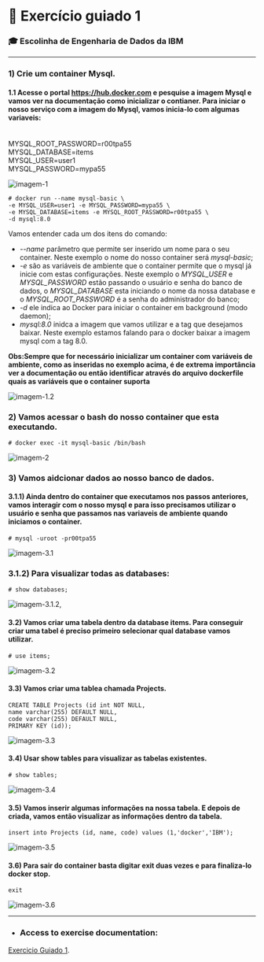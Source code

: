 # :whale: Exercício guiado 1
### :mortar_board: Escolinha de Engenharia de Dados da IBM
***
### 1) Crie um container Mysql.
#### 1.1 Acesse o portal https://hub.docker.com e pesquise a imagem Mysql e vamos ver na documentação como inicializar o contianer. Para iniciar o nosso serviço com a imagem do Mysql, vamos inicia-lo com algumas variaveis: 

</br>MYSQL_ROOT_PASSWORD=r00tpa55 
</br>MYSQL_DATABASE=items
</br>MYSQL_USER=user1
</br>MYSQL_PASSWORD=mypa55

![imagem-1](./images/1.1.jpg)

```
# docker run --name mysql-basic \
-e MYSQL_USER=user1 -e MYSQL_PASSWORD=mypa55 \
-e MYSQL_DATABASE=items -e MYSQL_ROOT_PASSWORD=r00tpa55 \
-d mysql:8.0
```

Vamos entender cada um dos itens do comando:

* _--name_ parâmetro que permite ser inserido um nome para o seu container. Neste exemplo o nome do nosso container será _mysql-basic_;
* _-e_ são as variáveis de ambiente que o container permite que o mysql já inicie com estas configurações. Neste exemplo o _MYSQL_USER_ e _MYSQL_PASSWORD_ estão passando o usuário e senha do banco de dados, o _MYSQL_DATABASE_ esta iniciando o nome da nossa database e o _MYSQL_ROOT_PASSWORD_ é a senha do administrador do banco;
* _-d_ ele indica ao Docker para iniciar o container em background (modo daemon);
* _mysql:8.0_ inidca a imagem que vamos utilizar e a tag que desejamos baixar. Neste exemplo estamos falando para o docker baixar a imagem mysql com a tag 8.0.
                                      
**Obs:Sempre que for necessário inicializar um container com variáveis de ambiente, como as inseridas no exemplo acima, é de extrema importância ver a documentação ou então identificar através do arquivo dockerfile quais as variáveis que o container suporta**
</br>

![imagem-1.2](./images/1.2.jpg)

### 2) Vamos acessar o bash do nosso container que esta executando.

```
# docker exec -it mysql-basic /bin/bash
```

![imagem-2](./images/2.jpg)

### 3) Vamos aidcionar dados ao nosso banco de dados.
#### 3.1.1) Ainda dentro do container que executamos nos passos anteriores, vamos interagir com o nosso mysql e para isso precisamos utilizar o usuário e senha que passamos nas variaveis de ambiente quando iniciamos o container.

```
# mysql -uroot -pr00tpa55
```

![imagem-3.1](./images/3.1.jpg)

### 3.1.2) Para visualizar todas as databases:
```
# show databases;
```
![imagem-3.1.2](./images/3.1.2.jpg),

#### 3.2) Vamos criar uma tabela dentro da database items. Para conseguir criar uma tabel é preciso primeiro selecionar qual database vamos utilizar.

```
# use items;
```

![imagem-3.2](./images/3.2.jpg)

#### 3.3) Vamos criar uma tablea chamada Projects.

```
CREATE TABLE Projects (id int NOT NULL,
name varchar(255) DEFAULT NULL,
code varchar(255) DEFAULT NULL,
PRIMARY KEY (id));
```

![imagem-3.3](./images/3.3.jpg)

#### 3.4) Usar show tables para visualizar as tabelas existentes.

```
# show tables;
```

![imagem-3.4](./images/3.4.jpg)

#### 3.5) Vamos inserir algumas informações na nossa tabela. E depois de criada, vamos então visualizar as informações dentro da tabela.

```
insert into Projects (id, name, code) values (1,'docker','IBM');
```

![imagem-3.5](./images/3.5.jpg)

#### 3.6) Para sair do container basta digitar exit duas vezes e para finaliza-lo docker stop.

```
exit
```

![imagem-3.6](./images/3.6.jpg)

***

* ### Access to exercise documentation:
[Exercicio Guiado 1](https://github.com/ricardocapeli/DockerStart/blob/main/exercicios/1_ExerciciosGuiados.md "exercicio guiado 1").
